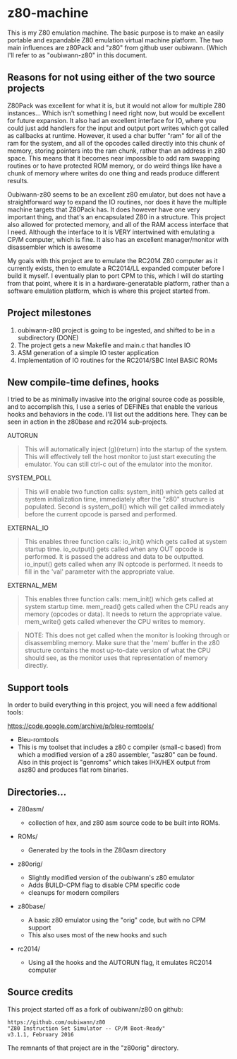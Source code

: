 # z80-machine

This is my Z80 emulation machine. The basic purpose is to make an
easily portable and expandable Z80 emulation virtual machine platform.
The two main influences are z80Pack and "z80" from github user
oubiwann. (Which I'll refer to as "oubiwann-z80" in this document.

## Reasons for not using either of the two source projects

Z80Pack was excellent for what it is, but it would not allow for
multiple Z80 instances... Which isn't something I need right now,
but would be excellent for future expansion.  It also had an excellent
interface for IO, where you could just add handlers for the input
and output port writes which got called as callbacks at runtime.
However, it used a char buffer "ram" for all of the ram for the
system, and all of the opcodes called directly into this chunk of
memory, storing pointers into the ram chunk, rather than an address
in z80 space.  This means that it becomes near impossible to add
ram swapping routines or to have protected ROM memory, or do weird
things like have a chunk of memory where writes do one thing and
reads produce different results.

Oubiwann-z80 seems to be an excellent z80 emulator, but does not
have a straightforward way to expand the IO routines, nor does it
have the multiple machine targets that Z80Pack has.  It does however
have one very important thing, and that's an encapsulated Z80 in a
structure.  This project also allowed for protected memory, and all
of the RAM access interface that I need. Although the interface to
it is VERY intertwined with emulating a CP/M computer, which is
fine.  It also has an excellent manager/monitor with disassembler
which is awesome

My goals with this project are to emulate the RC2014 Z80 computer
as it currently exists, then to emulate a RC2014/LL expanded computer
before I build it myself.  I eventually plan to port CPM to this,
which I will do starting from that point, where it is in a
hardware-generatable platform, rather than a software emulation
platform, which is where this project started from.

## Project milestones

1. oubiwann-z80 project is going to be ingested, and shifted to be 
   in a subdirectory (DONE)
2. The project gets a new Makefile and main.c that handles IO
3. ASM generation of a simple IO tester application
4. Implementation of IO routines for the RC2014/SBC Intel BASIC ROMs

## New compile-time defines, hooks

I tried to be as minimally invasive into the original source code as
possible, and to accomplish this, I use a series of DEFINEs that 
enable the various hooks and behaviors in the code. I'll list out
the additions here.  They can be seen in action in the z80base and 
rc2014 sub-projects.

AUTORUN

> This will automatically inject (g)(return) into the startup
> of the system. This will effectively tell the host monitor to
> just start executing the emulator.  You can still ctrl-c out 
> of the emulator into the monitor.

SYSTEM\_POLL

> This will enable two function calls:  system\_init() which gets called
> at system initialization time, immediately after the "z80" structure
> is populated.  Second is system\_poll() which will get called 
> immediately before the current opcode is parsed and performed.

EXTERNAL\_IO

> This enables three function calls: io\_init() which gets called at 
> system startup time.  io\_output() gets called when any OUT opcode
> is performed.  It is passed the address and data to be outputted. 
> io\_input() gets called when any IN optcode is performed.  It 
> needs to fill in the 'val' parameter with the appropriate value.

EXTERNAL\_MEM

> This enables three function calls: mem\_init() which gets called at 
> system startup time.  mem\_read() gets called when the CPU reads 
> any memory (opcodes or data).  It needs to return the appropriate 
> value.  mem\_write() gets called whenever the CPU writes to memory.

> NOTE: This does not get called when the monitor is looking through
> or disassembling memory.  Make sure that the 'mem' buffer in the
> z80 structure contains the most up-to-date version of what the 
> CPU should see, as the monitor uses that representation of memory
> directly.


## Support tools

In order to build everything in this project, you will need a few
additional tools:

https://code.google.com/archive/p/bleu-romtools/
- Bleu-romtools
- This is my toolset that includes a z80 c compiler (small-c based) 
  from which a modified version of a z80 assembler, "asz80" can be
  found.  Also in this project is "genroms" which takes IHX/HEX output
  from asz80 and produces flat rom binaries.


## Directories...

- Z80asm/
    -  collection of hex, and z80 asm source code to be built into ROMs.

- ROMs/
    -  Generated by the tools in the Z80asm directory

- z80orig/
    -  Slightly modified version of the oubiwann's z80 emulator
    -  Adds BUILD-CPM flag to disable CPM specific code
    -  cleanups for modern compilers

- z80base/
    -  A basic z80 emulator using the "orig" code, but with no CPM support
    -  This also uses most of the new hooks and such

- rc2014/
    - Using all the hooks and the AUTORUN flag, it emulates RC2014 computer
     

## Source credits

This project started off as a fork of oubiwann/z80 on github:

	https://github.com/oubiwann/z80
	"Z80 Instruction Set Simulator -- CP/M Boot-Ready"
	v3.1.1, February 2016

The remnants of that project are in the "z80orig" directory.
